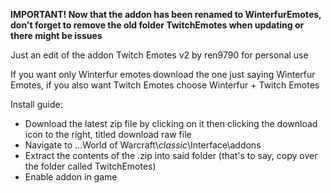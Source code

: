 **IMPORTANT! Now that the addon has been renamed to WinterfurEmotes, don't forget to remove the old folder TwitchEmotes when updating or there might be issues**

Just an edit of the addon Twitch Emotes v2 by ren9790 for personal use

If you want only Winterfur emotes download the one just saying Winterfur Emotes, if you also want Twitch Emotes choose Winterfur + Twitch Emotes

Install guide:
* Download the latest zip file by clicking on it then clicking the download icon to the right, titled download raw file
* Navigate to ...World of Warcraft\\_classic_\\Interface\\addons
* Extract the contents of the .zip into said folder (that's to say, copy over the folder called TwitchEmotes)
* Enable addon in game
